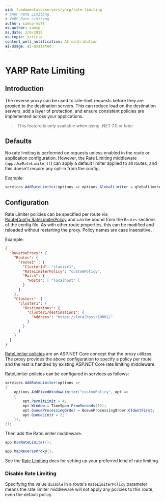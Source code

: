 ```yaml
---
uid: fundamentals/servers/yarp/rate-limiting
# YARP Rate Limiting
# YARP Rate Limiting
author: samsp-msft
ms.author: samsp
ms.date: 2/6/2025
ms.topic: article
content_well_notification: AI-contribution
ai-usage: ai-assisted
---
```


# YARP Rate Limiting

## Introduction
The reverse proxy can be used to rate-limit requests before they are proxied to the destination servers. This can reduce load on the destination servers, add a layer of protection, and ensure consistent policies are implemented across your applications.

> This feature is only available when using .NET 7.0 or later

## Defaults

No rate limiting is performed on requests unless enabled in the route or application configuration. However, the Rate Limiting middleware (`app.UseRateLimiter()`) can apply a default limiter applied to all routes, and this doesn't require any opt-in from the config.

Example:
```c#
services.AddRateLimiter(options => options.GlobalLimiter = globalLimiter);
```

## Configuration
Rate Limiter policies can be specified per route via [RouteConfig.RateLimiterPolicy](xref:Yarp.ReverseProxy.Configuration.RouteConfig) and can be bound from the `Routes` sections of the config file. As with other route properties, this can be modified and reloaded without restarting the proxy. Policy names are case insensitive.

Example:
```JSON
{
  "ReverseProxy": {
    "Routes": {
      "route1" : {
        "ClusterId": "cluster1",
        "RateLimiterPolicy": "customPolicy",
        "Match": {
          "Hosts": [ "localhost" ]
        }
      }
    },
    "Clusters": {
      "cluster1": {
        "Destinations": {
          "cluster1/destination1": {
            "Address": "https://localhost:10001/"
          }
        }
      }
    }
  }
}
```

[RateLimiter policies](/aspnet/core/performance/rate-limit) are an ASP.NET Core concept that the proxy utilizes. The proxy provides the above configuration to specify a policy per route and the rest is handled by existing ASP.NET Core rate limiting middleware.

RateLimiter policies can be configured in services as follows:
```c#
services.AddRateLimiter(options =>
{
    options.AddFixedWindowLimiter("customPolicy", opt =>
    {
        opt.PermitLimit = 4;
        opt.Window = TimeSpan.FromSeconds(12);
        opt.QueueProcessingOrder = QueueProcessingOrder.OldestFirst;
        opt.QueueLimit = 2;
    });
});
```

Then add the RateLimiter middleware.

```c#
app.UseRateLimiter();

app.MapReverseProxy();
```

See the [Rate Limiting](/aspnet/core/performance/rate-limit) docs for setting up your preferred kind of rate limiting.

### Disable Rate Limiting

Specifying the value `disable` in a route's `RateLimiterPolicy` parameter means the rate limiter middleware will not apply any policies to this route, even the default policy.
